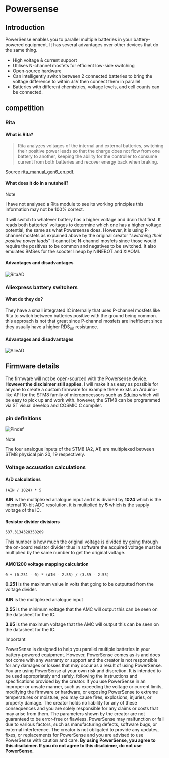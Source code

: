 # Powersense

## Introduction
PowerSense enables you to parallel multiple batteries in your battery-powered equipment. It has several advantages over other devices that do the same thing.
- High voltage & current support
- Utilises N-channel mosfets for efficient low-side switching
- Open-source hardware
- Can intelligently switch between 2 connected batteries to bring the voltage difference to within ±1V then connect them in parallel
- Batteries with different chemistries, voltage levels, and cell counts can be connected.

## competition

### Rita
#### What is Rita?
> Rita analyzes voltages of the internal and external batteries, switching their positive power leads so that the charge does not flow from one battery to another, keeping the ability for the controller to consume current from both batteries and recover energy back when braking.

Source [rita_manual_gen6_en.pdf](https://public.embedden.com/Rita/Docs/English/rita_manual_latest_en.pdf).
#### What does it do in a nutshell?
> [!NOTE]
> I have not analysed a Rita module to see its working principles this information may not be 100% correct.

It will switch to whatever battery has a higher voltage and drain that first. It reads both batteries' voltages to determine which one has a higher voltage potential, the same as what Powersense does. However, it is using P-channel mosfets as explained above by the original creator "*switching their positive power leads*" It cannot be N-channel mosfets since those would require the positives to be common and negatives to be switched. It also emulates BMSes for the scooter lineup by NINEBOT and XIAOMI.

#### Advantages and disadvantages
![RitaAD](https://media.discordapp.net/attachments/816082953951248444/1199885421094654082/image.png?ex=65c42b61&is=65b1b661&hm=b6f9a830095a822535ad37fae55222e75469591bc772b40bc36fa02cd35ac359&=&format=webp&quality=lossless)

### Aliexpress battery switchers
#### What do they do?

They have a small integrated IC internally that uses P-channel mosfets like Rita to switch between batteries positive with the ground being common. this approach is not that great since P-channel mosfets are inefficient since they usually have a higher RDS<sub>on</sub> resistance.

#### Advantages and disadvantages
![AlieAD](https://media.discordapp.net/attachments/816082953951248444/1199885462316273705/image.png?ex=65c42b6b&is=65b1b66b&hm=72bde0050724ae7a2f749754ddbe0c7b1fb10f433b2f315f34eafe8945639199&=&format=webp&quality=lossless)

## Firmware details
The firmware will not be open-sourced with the Powersense device. **However the disclaimer still applies**. I will make it as easy as possible for anyone to create a custom firmware for example there exists an Arduino-like API for the STM8 family of microprocessors such as [Sduino](https://tenbaht.github.io/sduino/) which will be easy to pick up and work with. however, the STM8 can be programmed via ST visual develop and COSMIC C compiler.

### pin definitions

![Pindef](https://media.discordapp.net/attachments/816082953951248444/1199890074259705866/image.png?ex=65c42fb6&is=65b1bab6&hm=434b1faa2c772a8640c2849c5a6c59286c7bc4180c9f6652de8decbeed7e5a02&=&format=webp&quality=lossless)

> [!NOTE]
> The four analogue inputs of the STM8 (A2, A1) are multiplexed between STM8 physical pin 20, 19 respectively. 

### Voltage accusation calculations

#### A/D calculations
```
(AIN / 1024) * 5
```

**AIN** is the multiplexed analogue input and it is divided by **1024** which is the internal 10-bit ADC resolution. it is multiplied by **5** which is the supply voltage of the IC. 

#### Resistor divider divisions
```
537.3134328358209
```

This number is how much the original voltage is divided by going through the on-board resistor divider thus in software the acquired voltage must be multiplied by the same number to get the original voltage. 

#### AMC1200 voltage mapping calculation
```
0 + (0.251 - 0) * (AIN - 2.55) / (3.59 - 2.55)
```

**0.251** is the maximum value in volts that going to be outputted from the voltage divider.

**AIN** is the multiplexed analogue input

**2.55** is the minimum voltage that the AMC will output this can be seen on the datasheet for the IC.

**3.95** is the maximum voltage that the AMC will output this can be seen on the datasheet for the IC.


> [!IMPORTANT]
> PowerSense is designed to help you parallel multiple batteries in your battery-powered equipment. However, PowerSense comes as-is and does not come with any warranty or support and the creator is not responsible for any damages or losses that may occur as a result of using PowerSense. You are using PowerSense at your own risk and discretion. It is intended to be used appropriately and safely, following the instructions and specifications provided by the creator. If you use PowerSense in an improper or unsafe manner, such as exceeding the voltage or current limits, modifying the firmware or hardware, or exposing PowerSense to extreme temperatures or moisture, you may cause fires, explosions, injuries, or property damage. The creator holds no liability for any of these consequences and you are solely responsible for any claims or costs that may arise from them. The parameters shown by the creator are not guaranteed to be error-free or flawless. PowerSense may malfunction or fail due to various factors, such as manufacturing defects, software bugs, or external interference. The creator is not obligated to provide any updates, fixes, or replacements for PowerSense and you are advised to use PowerSense with caution and care. **By using PowerSense, you agree to this disclaimer. If you do not agree to this disclaimer, do not use PowerSense.**
